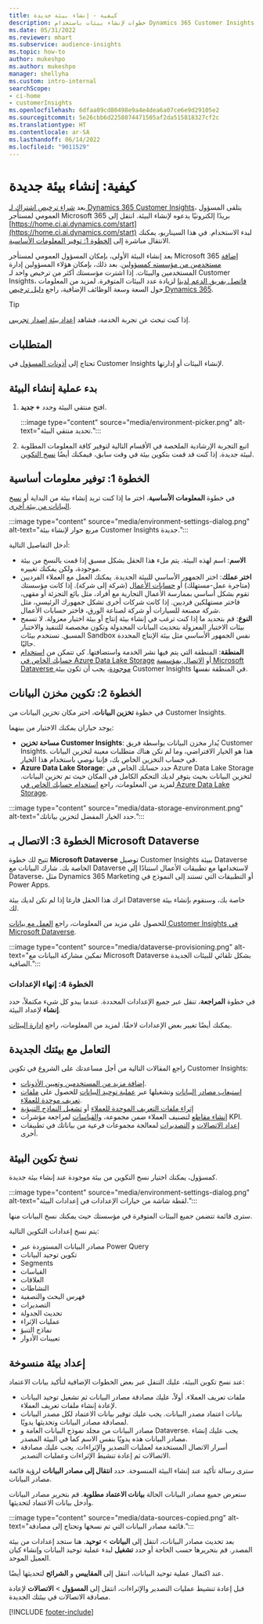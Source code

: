 ```yaml
---
title: كيفية - إنشاء بيئة جديدة
description: خطوات لإنشاء بيئات باستخدام Dynamics 365 Customer Insights.
ms.date: 05/31/2022
ms.reviewer: mhart
ms.subservice: audience-insights
ms.topic: how-to
author: mukeshpo
ms.author: mukeshpo
manager: shellyha
ms.custom: intro-internal
searchScope:
- ci-home
- customerInsights
ms.openlocfilehash: 6dfaa09cd80498e9a4e4dea6a07ce6e9d29105e2
ms.sourcegitcommit: 5e26cbb6d2258074471505af2da515818327cf2c
ms.translationtype: HT
ms.contentlocale: ar-SA
ms.lasthandoff: 06/14/2022
ms.locfileid: "9011529"
---
```

# <a name="how-to-create-a-new-environment"></a>كيفية: إنشاء بيئة جديدة

بعد [شراء ترخيص اشتراك لـ Dynamics 365 Customer Insights](paid-license.md)، يتلقى المسؤول العمومي لمستأجر Microsoft 365 بريدًا إلكترونيًا يدعوه لإنشاء البيئة. انتقل إلى [https://home.ci.ai.dynamics.com/start](https://home.ci.ai.dynamics.com/start) لبدء الاستخدام. في هذا السيناريو، يمكنك الانتقال مباشرة إلى [الخطوة 1: توفير المعلومات الأساسية](#step-1-provide-basic-information).

بعد إنشاء البيئة الأولى، بإمكان المسؤول العمومي لمستأجر Microsoft 365 [إضافة مستخدمين من مؤسسته كمسؤولين](permissions.md). بعد ذلك، بإمكان هؤلاء المسؤولين إدارة المستخدمين والبيئات. إذا اشترت مؤسستك أكثر من ترخيص واحد لـ Customer Insights، [فاتصل بفريق الدعم لدينا](https://go.microsoft.com/fwlink/?linkid=2079641) لزيادة عدد البيئات المتوفرة. لمزيد من المعلومات حول السعة وسعة الوظائف الإضافية، راجع [دليل ترخيص Dynamics 365](https://go.microsoft.com/fwlink/?LinkId=866544).

> [!TIP]
> إذا كنت تبحث عن تجربة الخدمة، فشاهد [إعداد بيئة إصدار تجريبي](trial-signup.md).

## <a name="prerequisites"></a>المتطلبات

تحتاج إلى [أذونات المسؤول](permissions.md) في Customer Insights لإنشاء البيئات أو إدارتها.

## <a name="start-the-environment-creation-process"></a>بدء عملية إنشاء البيئة

1. افتح منتقي البيئة وحدد **+ جديد**.
  
   :::image type="content" source="media/environment-picker.png" alt-text="تحديد منتقي البيئة.":::

1. اتبع التجربة الإرشادية الملخصة في الأقسام التالية لتوفير كافة المعلومات المطلوبة لبيئة جديدة. إذا كنت قد قمت بتكوين بيئة في وقت سابق، فيمكنك أيضًا [نسخ التكوين](#copy-the-environment-configuration).

## <a name="step-1-provide-basic-information"></a>الخطوة 1: توفير معلومات أساسية

في خطوة **المعلومات الأساسية**، اختر ما إذا كنت تريد إنشاء بيئة من البداية أو [نسخ البيانات من بيئة أخرى](#copy-the-environment-configuration).

   :::image type="content" source="media/environment-settings-dialog.png" alt-text="مربع حوار لإنشاء بيئة Customer Insights جديدة.":::

أدخل التفاصيل التالية:

- **الاسم**: اسم لهذه البيئة. يتم ملء هذا الحقل بشكل مسبق إذا قمت بالنسخ من بيئة موجودة، ولكن يمكنك تغييره.
- **اختر عملك**: اختر الجمهور الأساسي للبيئة الجديدة. يمكنك العمل مع العملاء الفرديين (متاجرة عمل-مستهلك) أو [حسابات الأعمال](work-with-business-accounts.md) (شركة إلى شركة). إذا كانت مؤسستك تقوم بشكل أساسي بممارسة الأعمال التجارية مع أفراد، مثل بائع التجزئة أو مقهى، فاختر مستهلكين فرديين. إذا كانت شركات أخرى تشكل جمهورك الرئيسي، مثل شركة مصنعة للسيارات أو شركة لصناعة الورق، فاختر حسابات الأعمال.
- **النوع**: قم بتحديد ما إذا كنت ترغب في إنشاء بيئة إنتاج أو بيئة اختبار معزولة. لا تسمح بيئات الاختبار المعزولة بتحديث البيانات المجدولة وتكون مخصصة للتنفيذ والاختبار المسبق. تستخدم بيئات Sandbox نفس الجمهور الأساسي مثل بيئة الإنتاج المحددة حاليًا.
- **المنطقة**: المنطقة التي يتم فيها نشر الخدمة واستضافتها. كي تتمكن من [استخدام حسابك الخاص في Azure Data Lake Storage](own-data-lake-storage.md) أو [الاتصال بمؤسسة Microsoft Dataverse موجودة](customer-insights-dataverse.md)، يجب أن تكون بيئة Customer Insights في المنطقة نفسها.

## <a name="step-2-configure-data-storage"></a>الخطوة 2: تكوين مخزن البيانات

في خطوة **تخزين البيانات**، اختر مكان تخزين البيانات من Customer Insights.

يوجد خياران يمكنك الاختيار من بينهما:

- **مساحة تخزين Customer Insights**: يُدار مخزن البيانات بواسطة فريق Customer Insights. هذا هو الخيار الافتراضي، وما لم تكن هناك متطلبات معينة لتخزين البيانات في حساب التخزين الخاص بك، فإننا نوصي باستخدام هذا الخيار.
- **Azure Data Lake Storage**: حدد حسابك الخاص في Azure Data Lake Storage لتخزين البيانات بحيث يتوفر لديك التحكم الكامل في المكان حيث تم تخزين البيانات. لمزيد من المعلومات، راجع [استخدام حسابك الخاص في Azure Data Lake Storage](own-data-lake-storage.md).

:::image type="content" source="media/data-storage-environment.png" alt-text="حدد الخيار المفضل لتخزين بياناتك.":::

## <a name="step-3-connect-to-microsoft-dataverse"></a>الخطوة 3: الاتصال بـ Microsoft Dataverse

تتيح لك خطوة **Microsoft Dataverse** توصيل Customer Insights ببيئة Dataverse الخاصة بك. شارك البيانات مع Dataverse لاستخدامها مع تطبيقات الأعمال استنادًا إلى Dataverse، مثل Dynamics 365 Marketing أو التطبيقات التي تستند إلى النموذج في Power Apps.


اترك هذا الحقل فارغا إذا لم تكن لديك بيئة Dataverse خاصة بك، وسنقوم بإنشاء بيئة لك.

للحصول على مزيد من المعلومات، راجع [العمل مع بيانات Customer Insights في Microsoft Dataverse](customer-insights-dataverse.md).

:::image type="content" source="media/dataverse-provisioning.png" alt-text="تمكين مشاركة البيانات مع Microsoft Dataverse بشكل تلقائي للبيئات الجديدة الصافية.":::

### <a name="step-4-finalize-the-settings"></a>الخطوة 4: إنهاء الإعدادات

في خطوة **المراجعة**، تنقل عبر جميع الإعدادات المحددة. عندما يبدو كل شيء مكتملاً، حدد **إنشاء** لإعداد البيئة.

يمكنك أيضًا تغيير بعض الإعدادات لاحقًا. لمزيد من المعلومات، راجع [إدارة البيئات](manage-environments.md).

## <a name="work-with-your-new-environment"></a>التعامل مع بيئتك الجديدة

راجع المقالات التالية من أجل مساعدتك على الشروع في تكوين Customer Insights:

- [إضافة مزيد من المستخدمين وتعيين الأذونات](permissions.md).
- [استيعاب مصادر البيانات](data-sources.md) وتشغيلها عبر [عملية توحيد البيانات](data-unification.md) للحصول على [ملفات تعريف موحدة للعملاء](customer-profiles.md).
- [إثراء ملفات التعريف الموحدة للعملاء](enrichment-hub.md) أو [تشغيل النماذج التنبؤية](predictions-overview.md)
- [إنشاء مقاطع](segments.md) لتصنيف العملاء ضمن مجموعة، [والقياسات](measures.md) لمراجعة مؤشرات KPI.
- [إعداد الاتصالات](connections.md) و [التصديرات](export-destinations.md) لمعالجة مجموعات فرعية من بياناتك في تطبيقات أخرى.

## <a name="copy-the-environment-configuration"></a>نسخ تكوين البيئة

كمسؤول، يمكنك اختيار نسخ التكوين من بيئة موجودة عند إنشاء بيئة جديدة.

:::image type="content" source="media/environment-settings-dialog.png" alt-text="لقطة شاشة من خيارات الإعدادات في إعدادات البيئة.":::

سترى قائمة تتضمن جميع البيئات المتوفرة في مؤسستك حيث يمكنك نسخ البيانات منها.

يتم نسخ إعدادات التكوين التالية:

- مصادر البيانات المستوردة عبر Power Query
- تكوين توحيد البيانات
- Segments
- القياسات
- العلاقات
- النشاطات
- فهرس البحث والتصفية
- التصديرات
- تحديث الجدولة
- عمليات الإثراء
- نماذج التنبؤ
- تعيينات الأدوار

## <a name="set-up-a-copied-environment"></a>إعداد بيئة منسوخة

عند نسخ تكوين البيئة، عليك التنقل عبر بعض الخطوات الإضافية لتأكيد بيانات الاعتماد:

- ملفات تعريف العملاء. أولاً، عليك مصادقة مصادر البيانات ثم تشغيل توحيد البيانات لإعادة إنشاء ملفات تعريف العملاء.
- بيانات اعتماد مصدر البيانات. يجب عليك توفير بيانات الاعتماد لكل مصدر البيانات لمصادقة مصادر البيانات وتحديثها يدويًا.
- مصادر البيانات من مجلد نموذج البيانات العامة و Dataverse. يجب عليك إنشاء مصادر البيانات هذه يدويًا بنفس الاسم كما في البيئة المصدر.
- أسرار الاتصال المستخدمة لعمليات التصدير والإثراءات. يجب عليك مصادقة الاتصالات ثم إعادة تنشيط الإثراءات وعمليات التصدير.

سترى رسالة تأكيد عند إنشاء البيئة المنسوخة. حدد **انتقال إلى مصادر البيانات** لرؤية قائمة مصادر البيانات.

ستعرض جميع مصادر البيانات الحالة **بيانات الاعتماد مطلوبة**. قم بتحرير مصادر البيانات وأدخل بيانات الاعتماد لتحديثها.

:::image type="content" source="media/data-sources-copied.png" alt-text="قائمة مصادر البيانات التي تم نسخها وتحتاج إلى مصادقة.":::

بعد تحديث مصادر البيانات، انتقل إلى **البيانات** > **توحيد**. هنا ستجد إعدادات من بيئة المصدر. قم بتحريرها حسب الحاجة أو حدد **تشغيل** لبدء عملية توحيد البيانات وإنشاء كيان العميل الموحد.

عند اكتمال عملية توحيد البيانات، انتقل إلى **المقاييس** و **الشرائح** لتحديثها أيضًا.

قبل إعادة تنشيط عمليات التصدير والإثراءات، انتقل إلى **المسؤول** > **الاتصالات** لإعادة مصادقة الاتصالات في بيئتك الجديدة.

[!INCLUDE [footer-include](includes/footer-banner.md)]
